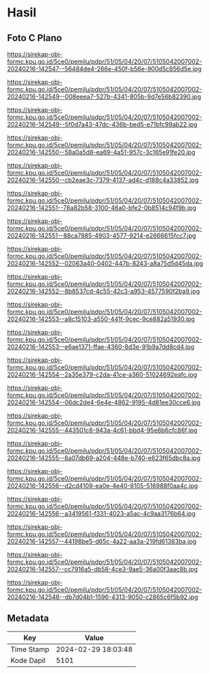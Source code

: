 # Hasil

## Foto C Plano

https://sirekap-obj-formc.kpu.go.id/5ce0/pemilu/pdpr/51/05/04/20/07/5105042007002-20240216-142547--56484de4-266e-450f-b56e-900d5c856d5e.jpg

https://sirekap-obj-formc.kpu.go.id/5ce0/pemilu/pdpr/51/05/04/20/07/5105042007002-20240216-142549--008eeea7-527b-4341-805b-9d7e56b82390.jpg

https://sirekap-obj-formc.kpu.go.id/5ce0/pemilu/pdpr/51/05/04/20/07/5105042007002-20240216-142549--5f0d7a43-47dc-436b-bed5-e71bfc99ab22.jpg

https://sirekap-obj-formc.kpu.go.id/5ce0/pemilu/pdpr/51/05/04/20/07/5105042007002-20240216-142550--58a0a5d8-ea69-4a51-957c-3c165e91fe20.jpg

https://sirekap-obj-formc.kpu.go.id/5ce0/pemilu/pdpr/51/05/04/20/07/5105042007002-20240216-142550--cb2eae3c-7379-4137-ad4c-d188c4a33852.jpg

https://sirekap-obj-formc.kpu.go.id/5ce0/pemilu/pdpr/51/05/04/20/07/5105042007002-20240216-142551--78a82b58-3100-46a0-bfe2-0b8514c94f9b.jpg

https://sirekap-obj-formc.kpu.go.id/5ce0/pemilu/pdpr/51/05/04/20/07/5105042007002-20240216-142551--88ca7885-4903-4577-9214-e2666615fcc7.jpg

https://sirekap-obj-formc.kpu.go.id/5ce0/pemilu/pdpr/51/05/04/20/07/5105042007002-20240216-142552--02063a40-0402-447b-8243-a8a75d5d45da.jpg

https://sirekap-obj-formc.kpu.go.id/5ce0/pemilu/pdpr/51/05/04/20/07/5105042007002-20240216-142552--8b8537cd-4c55-42c3-a953-4577590f2ba9.jpg

https://sirekap-obj-formc.kpu.go.id/5ce0/pemilu/pdpr/51/05/04/20/07/5105042007002-20240216-142553--a8c15103-a550-441f-9cec-9ce882a51930.jpg

https://sirekap-obj-formc.kpu.go.id/5ce0/pemilu/pdpr/51/05/04/20/07/5105042007002-20240216-142553--e6ae1371-ffae-4360-8d3e-91b9a7dd8cd4.jpg

https://sirekap-obj-formc.kpu.go.id/5ce0/pemilu/pdpr/51/05/04/20/07/5105042007002-20240216-142554--2a35e379-c2da-41ce-a360-51024692eafc.jpg

https://sirekap-obj-formc.kpu.go.id/5ce0/pemilu/pdpr/51/05/04/20/07/5105042007002-20240216-142554--06dc2de4-6e4e-4862-9195-4d81ee30cce6.jpg

https://sirekap-obj-formc.kpu.go.id/5ce0/pemilu/pdpr/51/05/04/20/07/5105042007002-20240216-142555--443501c8-943a-4c61-bbd4-95e8b6cfc86f.jpg

https://sirekap-obj-formc.kpu.go.id/5ce0/pemilu/pdpr/51/05/04/20/07/5105042007002-20240216-142555--8a07db69-a204-448e-b740-e623f65dbc8a.jpg

https://sirekap-obj-formc.kpu.go.id/5ce0/pemilu/pdpr/51/05/04/20/07/5105042007002-20240216-142556--d2cd4109-ea0e-4e40-8105-516988f0aa4c.jpg

https://sirekap-obj-formc.kpu.go.id/5ce0/pemilu/pdpr/51/05/04/20/07/5105042007002-20240216-142556--a3419561-f331-4023-a5ac-4c9aa3176b64.jpg

https://sirekap-obj-formc.kpu.go.id/5ce0/pemilu/pdpr/51/05/04/20/07/5105042007002-20240216-142557--44198be5-d65c-4a22-aa3a-219fd61383ba.jpg

https://sirekap-obj-formc.kpu.go.id/5ce0/pemilu/pdpr/51/05/04/20/07/5105042007002-20240216-142557--cc7916a5-db58-4ce3-9ae5-36a00f3aac8b.jpg

https://sirekap-obj-formc.kpu.go.id/5ce0/pemilu/pdpr/51/05/04/20/07/5105042007002-20240216-142548--db7d04b1-1596-4313-9050-c2865c6f5b92.jpg


## Metadata

| Key        | Value               |
| ---------- | ------------------- |
| Time Stamp | 2024-02-29 18:03:48 |
| Kode Dapil | 5101                |



